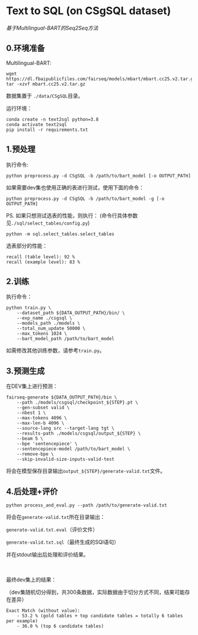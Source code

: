 # Text to SQL (on CSgSQL dataset)

*基于Multilingual-BART的Seq2Seq方法*
## 0.环境准备

Multilingual-BART:
```shell
wget https://dl.fbaipublicfiles.com/fairseq/models/mbart/mbart.cc25.v2.tar.gz 
tar -xzvf mbart.cc25.v2.tar.gz
```
数据集置于 `./data/CSgSQL`目录。

运行环境：
```shell
conda create -n text2sql python=3.8
conda activate text2sql
pip install -r requirements.txt
```

## 1.预处理

执行命令:
```shell
python preprocess.py -d CSgSQL -b /path/to/bart_model [-o OUTPUT_PATH]
```
如果需要dev集也使用正确的表进行测试，使用下面的命令：
```shell
python preprocess.py -d CSgSQL -b /path/to/bart_model -g [-o OUTPUT_PATH]
```
PS. 如果只想测试选表的性能，则执行：
(命令行具体参数见`./sql/select_tables/config.py`)
```shell
python -m sql.select_tables.select_tables
```
选表部分的性能：
```text
recall (table level): 92 %
recall (example level): 83 %
```

## 2.训练
执行命令：
```shell
python train.py \
    --dataset_path ${DATA_OUTPUT_PATH}/bin/ \
    --exp_name ./csgsql \
    --models_path ./models \
    --total_num_update 50000 \
    --max_tokens 1024 \
    --bart_model_path /path/to/bart_model
```
如需修改其他训练参数，请参考`train.py`。

## 3.预测生成
在DEV集上进行预测：
```shell
fairseq-generate ${DATA_OUTPUT_PATH}/bin \
    --path ./models/csgsql/checkpoint_${STEP}.pt \
    --gen-subset valid \
    --nbest 1 \
    --max-tokens 4096 \
    --max-len-b 4096 \
    --source-lang src --target-lang tgt \
    --results-path ./models/csgsql/output_${STEP} \
    --beam 5 \
    --bpe 'sentencepiece' \
    --sentencepiece-model /path/to/bart_model \
    --remove-bpe \
    --skip-invalid-size-inputs-valid-test
```
将会在模型保存目录输出`output_${STEP}/generate-valid.txt`文件。


## 4.后处理+评价

```shell
python process_and_eval.py --path /path/to/generate-valid.txt
```
将会在`generate-valid.txt`所在目录输出：

`generate-valid.txt.eval`（评价文件）

`generate-valid.txt.sql`（最终生成的SQl语句）

并在stdout输出后处理和评价结果。

\
\
最终dev集上的结果：

（dev集随机切分得到，共300条数据，实际数据由于切分方式不同，结果可能存在差异）
```text
Exact Match (without value):
    - 53.2 % (gold tables + top candidate tables = totally 6 tables per example)
    - 36.0 % (top 6 candidate tables)
```